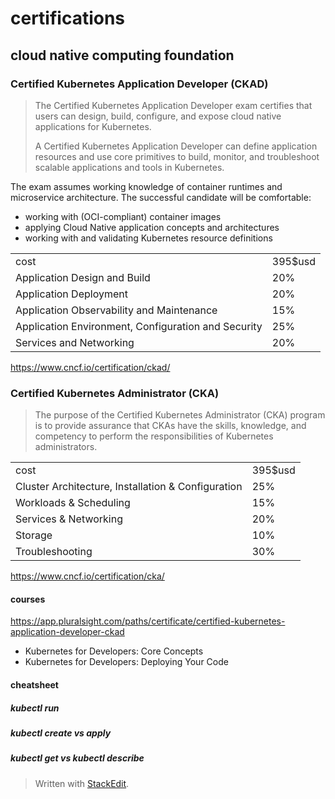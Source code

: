 
# certifications

## cloud native computing foundation


### Certified Kubernetes Application Developer (CKAD)

>The Certified Kubernetes Application Developer exam certifies that users can design, build, configure, and expose cloud native applications for Kubernetes.
>
> A Certified Kubernetes Application Developer can define application resources and use core primitives to build, monitor, and troubleshoot scalable applications and tools in Kubernetes.

The exam assumes working knowledge of container runtimes and microservice architecture. The successful candidate will be comfortable:

-   working with (OCI-compliant) container images
-   applying Cloud Native application concepts and architectures
-   working with and validating Kubernetes resource definitions

|||
|-|-|
|cost|395$usd|
|Application Design and Build|20%|
|Application Deployment|20%|
|Application Observability and Maintenance|15%|
|Application Environment, Configuration and Security|25%|
|Services and Networking|20%|

https://www.cncf.io/certification/ckad/



###  Certified Kubernetes Administrator (CKA)

>The purpose of the Certified Kubernetes Administrator (CKA) program is to provide assurance that CKAs have the skills, knowledge, and competency to perform the responsibilities of Kubernetes administrators.

|||
|-|-|
|cost|395$usd|
|Cluster Architecture, Installation & Configuration|25%|
|Workloads & Scheduling|15%|
|Services & Networking|20%|
|Storage|10%|
|Troubleshooting|30%|

https://www.cncf.io/certification/cka/

#### courses

https://app.pluralsight.com/paths/certificate/certified-kubernetes-application-developer-ckad

- Kubernetes for Developers: Core Concepts
- Kubernetes for Developers: Deploying Your Code

#### cheatsheet

##### kubectl run

#####  kubectl create vs apply

##### kubectl get vs kubectl describe


> Written with [StackEdit](https://stackedit.io/).
